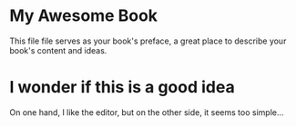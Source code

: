 # My Awesome Book

This file file serves as your book's preface, a great place to describe your book's content and ideas.

# I wonder if this is a good idea

On one hand, I like the editor, but on the other side, it seems too simple...



